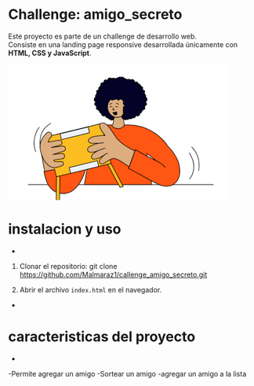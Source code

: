 # Challenge: amigo_secreto
Este proyecto es parte de un challenge de desarrollo web.  
Consiste en una landing page responsive desarrollada únicamente con **HTML, CSS y JavaScript**.

![Vista previa](challenge-amigo-secreto_esp-main/assets/amigo-secreto.png)


# instalacion y uso
-
1. Clonar el repositorio:
   git clone https://github.com/Malmaraz1/callenge_amigo_secreto.git

2. Abrir el archivo `index.html` en el navegador.
-
# caracteristicas del proyecto
-
-Permite agregar un amigo
-Sortear un amigo
-agregar un amigo a la lista

